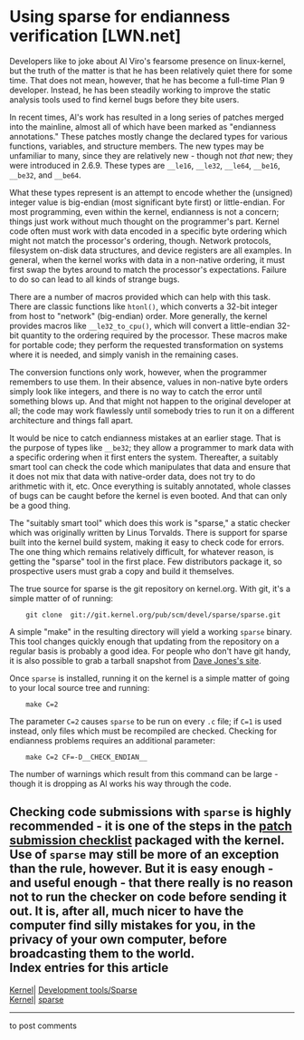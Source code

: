 # Using sparse for endianness verification [LWN.net]

Developers like to joke about Al Viro's fearsome presence on linux-kernel, but the truth of the matter is that he has been relatively quiet there for some time. That does not mean, however, that he has become a full-time Plan 9 developer. Instead, he has been steadily working to improve the static analysis tools used to find kernel bugs before they bite users. 

In recent times, Al's work has resulted in a long series of patches merged into the mainline, almost all of which have been marked as "endianness annotations." These patches mostly change the declared types for various functions, variables, and structure members. The new types may be unfamiliar to many, since they are relatively new - though not _that_ new; they were introduced in 2.6.9. These types are `__le16`, `__le32`, `__le64`, `__be16`, `__be32`, and `__be64`. 

What these types represent is an attempt to encode whether the (unsigned) integer value is big-endian (most significant byte first) or little-endian. For most programming, even within the kernel, endianness is not a concern; things just work without much thought on the programmer's part. Kernel code often must work with data encoded in a specific byte ordering which might not match the processor's ordering, though. Network protocols, filesystem on-disk data structures, and device registers are all examples. In general, when the kernel works with data in a non-native ordering, it must first swap the bytes around to match the processor's expectations. Failure to do so can lead to all kinds of strange bugs. 

There are a number of macros provided which can help with this task. There are classic functions like `htonl()`, which converts a 32-bit integer from host to "network" (big-endian) order. More generally, the kernel provides macros like `__le32_to_cpu()`, which will convert a little-endian 32-bit quantity to the ordering required by the processor. These macros make for portable code; they perform the requested transformation on systems where it is needed, and simply vanish in the remaining cases. 

The conversion functions only work, however, when the programmer remembers to use them. In their absence, values in non-native byte orders simply look like integers, and there is no way to catch the error until something blows up. And that might not happen to the original developer at all; the code may work flawlessly until somebody tries to run it on a different architecture and things fall apart. 

It would be nice to catch endianness mistakes at an earlier stage. That is the purpose of types like `__be32`; they allow a programmer to mark data with a specific ordering when it first enters the system. Thereafter, a suitably smart tool can check the code which manipulates that data and ensure that it does not mix that data with native-order data, does not try to do arithmetic with it, etc. Once everything is suitably annotated, whole classes of bugs can be caught before the kernel is even booted. And that can only be a good thing. 

The "suitably smart tool" which does this work is "sparse," a static checker which was originally written by Linus Torvalds. There is support for sparse built into the kernel build system, making it easy to check code for errors. The one thing which remains relatively difficult, for whatever reason, is getting the "sparse" tool in the first place. Few distributors package it, so prospective users must grab a copy and build it themselves. 

The true source for sparse is the git repository on kernel.org. With git, it's a simple matter of of running: 
    
    
        git clone  git://git.kernel.org/pub/scm/devel/sparse/sparse.git
    

A simple "make" in the resulting directory will yield a working `sparse` binary. This tool changes quickly enough that updating from the repository on a regular basis is probably a good idea. For people who don't have git handy, it is also possible to grab a tarball snapshot from [Dave Jones's site](http://www.codemonkey.org.uk/projects/git-snapshots/sparse/). 

Once `sparse` is installed, running it on the kernel is a simple matter of going to your local source tree and running: 
    
    
        make C=2
    

The parameter `C=2` causes `sparse` to be run on every `.c` file; if `C=1` is used instead, only files which must be recompiled are checked. Checking for endianness problems requires an additional parameter: 
    
    
        make C=2 CF=-D__CHECK_ENDIAN__
    

The number of warnings which result from this command can be large - though it is dropping as Al works his way through the code. 

Checking code submissions with `sparse` is highly recommended - it is one of the steps in the [patch submission checklist](/Articles/205636/) packaged with the kernel. Use of `sparse` may still be more of an exception than the rule, however. But it is easy enough - and useful enough - that there really is no reason not to run the checker on code before sending it out. It is, after all, much nicer to have the computer find silly mistakes for you, in the privacy of your own computer, before broadcasting them to the world.  
Index entries for this article  
---  
[Kernel](/Kernel/Index)| [Development tools/Sparse](/Kernel/Index#Development_tools-Sparse)  
[Kernel](/Kernel/Index)| [sparse](/Kernel/Index#sparse)  
  


* * *

to post comments 
